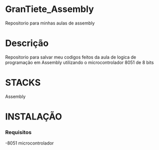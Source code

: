 # GranTiete_Assembly

Repositorio para minhas aulas de assembly

# Descrição

Repositorio para salvar meu codigos feitos da aula de logica de programação
em Assembly utilizando o microcontrolador 8051 de 8 bits

# STACKS

Assembly

# INSTALAÇÃO

### Requisitos

-8051 microcontrolador









